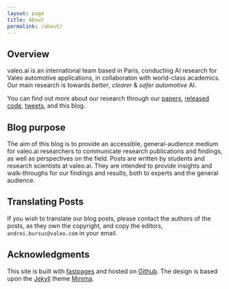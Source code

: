 ```yaml
---
layout: page
title: About
permalink: /about/
---
```


## Overview
valeo.ai is an international team based in Paris, conducting AI research for Valeo automotive applications, in collaboraton with world-class academics. Our main research is towards *better*, *clearer* & *safer automotive* AI. 

You can find out more about our research through our [papers](https://ptrckprz.github.io/vaipub), [released code](https://github.com/valeoai), [tweets](https://twitter.com/valeoai), and this blog.

## Blog purpose
The aim of this blog is to provide an accessible, general-audience medium for valeo.ai researchers to communicate research publications and findings, as well as perspectives on the field. Posts are written by students and research scientists at valeo.ai. They are intended to provide insights and walk-throughs for our findings and results, both to experts and the general audience.

## Translating Posts
If you wish to translate our blog posts, please contact the authors of the posts, as they own the copyright, and copy the editors, `andrei.bursuc@valeo.com` in your email.

## Acknowledgments
This site is built with [fastpages](https://fastpages.fast.ai/) and hosted on [Github](https://github.com/).
The design is based upon the [Jekyll](https://jekyllrb.com/) theme [Minima](https://github.com/jekyll/minima). 
